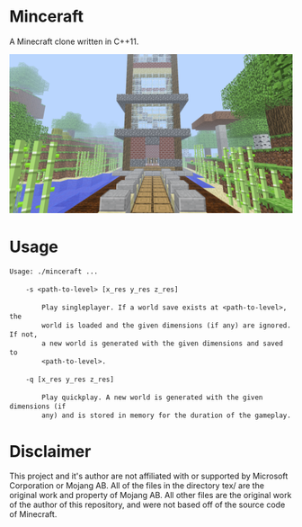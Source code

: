 # Minceraft

A Minecraft clone written in C++11.

![Alt text](https://github.com/CobaltXII/minceraft/blob/master/img/screenshot_2.png?raw=true)

# Usage

```
Usage: ./minceraft ...

    -s <path-to-level> [x_res y_res z_res]

        Play singleplayer. If a world save exists at <path-to-level>, the       
        world is loaded and the given dimensions (if any) are ignored. If not,  
        a new world is generated with the given dimensions and saved to         
        <path-to-level>.                                                        

    -q [x_res y_res z_res]

        Play quickplay. A new world is generated with the given dimensions (if  
        any) and is stored in memory for the duration of the gameplay.          
```

# Disclaimer

This project and it's author are not affiliated with or supported by Microsoft Corporation or Mojang AB. All of the files in the directory tex/ are the original work and property of Mojang AB. All other files are the original work of the author of this repository, and were not based off of the source code of Minecraft.